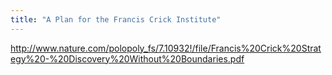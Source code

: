 ```yaml
---
title: "A Plan for the Francis Crick Institute"
---
```





http://www.nature.com/polopoly_fs/7.10932!/file/Francis%20Crick%20Strategy%20-%20Discovery%20Without%20Boundaries.pdf



